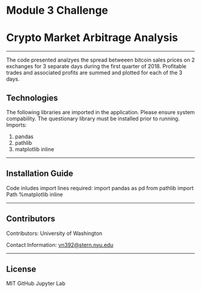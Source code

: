 # Module 3 Challenge #
# Crypto Market Arbitrage Analysis #
---
The code presented analzyes the spread betweeen bitcoin sales prices on 2 exchanges for 3 separate days during the first quarter of 2018. Profitable trades and associated profits are summed and plotted for each of the 3 days.

## Technologies

The following libraries are imported in the application. Please ensure system compability. The questionary library must be installed prior to running.
Imports:
1) pandas
2) pathlib
3) matplotlib inline


---

## Installation Guide

Code inludes import lines required: 
    import pandas as pd
    from pathlib import Path
    %matplotlib inline



---

## Contributors ##

Contributors:
University of Washington

Contact Information:
vn392@stern.nyu.edu

---

## License
MIT 
GitHub
Jupyter Lab
